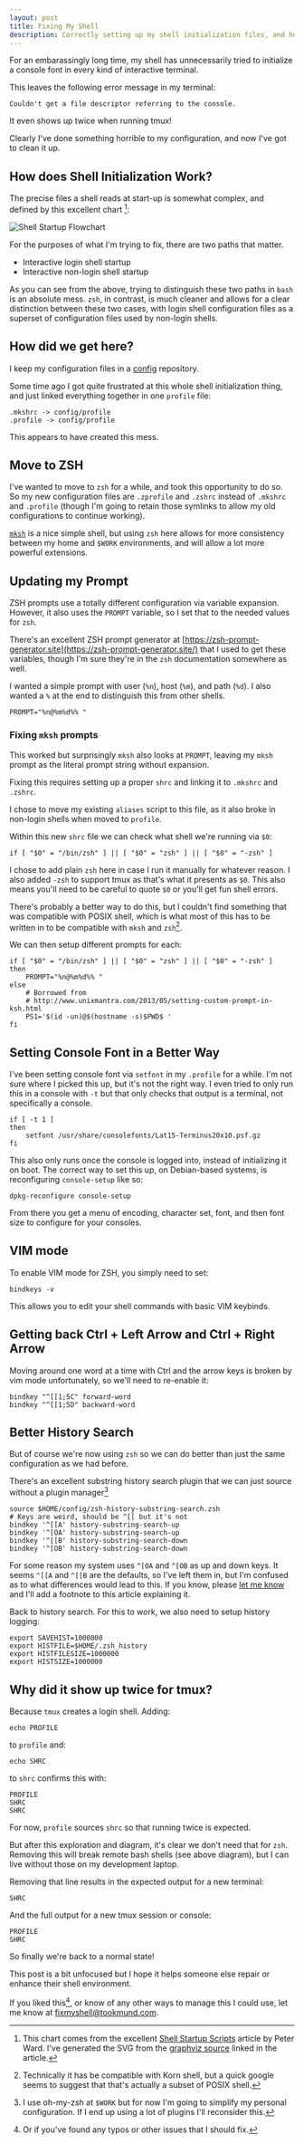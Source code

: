```yaml
---
layout: post
title: Fixing My Shell
description: Correctly setting up my shell initialization files, and how you can too!
---
```


For an embarassingly long time, my shell has unnecessarily tried to
initialize a console font in every kind of interactive terminal.

This leaves the following error message in my terminal:
```
Couldn't get a file descriptor referring to the console.
```

It even shows up twice when running tmux!

Clearly I've done something horrible to my configuration,
and now I've got to clean it up.

## How does Shell Initialization Work?

The precise files a shell reads at start-up is somewhat complex, and defined
by this excellent chart [^chart]:

![Shell Startup Flowchart](/assets/shell-startup-actual.svg)

[^chart]: This chart comes from the excellent [Shell Startup Scripts](https://blog.flowblok.id.au/2013-02/shell-startup-scripts.html) article by Peter Ward. I've generated the SVG from the [graphviz source](https://heptapod.host/flowblok/shell-startup/-/blob/branch/default/diagram/impl-actual.dot) linked in the article.

For the purposes of what I'm trying to fix, there are two paths that matter.
 - Interactive login shell startup
 - Interactive non-login shell startup

As you can see from the above, trying to distinguish these two paths in `bash`
is an absolute mess.
`zsh`, in contrast, is much cleaner and allows for a clear distinction
between these two cases, with login shell configuration files as a superset of
configuration files used by non-login shells.

## How did we get here?

I keep my configuration files in a [config](https://github.com/tookmund/config)
repository.

Some time ago I got quite frustrated at this whole shell initialization thing,
and just linked everything together in one `profile` file:
```
.mkshrc -> config/profile
.profile -> config/profile
```

This appears to have created this mess.

## Move to ZSH

I've wanted to move to `zsh` for a while, and took this opportunity to do so.
So my new configuration files are `.zprofile` and `.zshrc` instead of `.mkshrc`
and `.profile`
(though I'm going to retain those symlinks to allow my old configurations to
continue working).

[`mksh`](http://www.mirbsd.org/mksh.htm) is a nice simple shell,
but using `zsh` here allows for more consistency
between my home and `$WORK` environments, and will allow a lot more powerful
extensions.

## Updating my Prompt
ZSH prompts use a totally different configuration via variable expansion.
However, it also uses the `PROMPT` variable, so I set that to the needed
values for `zsh`.

There's an excellent ZSH prompt generator at
[https://zsh-prompt-generator.site](https://zsh-prompt-generator.site/)
that I used to get these variables, though I'm sure they're in the `zsh`
documentation somewhere as well.

I wanted a simple prompt with user (`%n`), host (`%m`), and path (`%d`).
I also wanted a `%` at the end to distinguish this from other shells.
```
PROMPT="%n@%m%d%% "
```

### Fixing `mksh` prompts

This worked but surprisingly `mksh` also looks at `PROMPT`,
leaving my `mksh` prompt as the literal prompt string without expansion.

Fixing this requires setting up a proper `shrc` and linking it to
`.mkshrc` and `.zshrc`.

I chose to move my existing `aliases` script to this file,
as it also broke in non-login shells when moved to `profile`.

Within this new `shrc` file we can check what shell we're running via `$0`:
```
if [ "$0" = "/bin/zsh" ] || [ "$0" = "zsh" ] || [ "$0" = "-zsh" ]
```

I chose to add plain `zsh` here in case I run it manually for whatever reason.
I also added `-zsh` to support tmux as that's what it presents as `$0`.
This also means you'll need to be careful to quote `$0` or you'll get fun shell
errors.

There's probably a better way to do this, but I couldn't find something that
was compatible with POSIX shell, which is what most of this has to be written
in to be compatible with `mksh` and `zsh`[^korn].

[^korn]: Technically it has be compatible with Korn shell, but a quick google seems to suggest that that's actually a subset of POSIX shell.

We can then setup different prompts for each:
```
if [ "$0" = "/bin/zsh" ] || [ "$0" = "zsh" ] || [ "$0" = "-zsh" ]
then
	PROMPT="%n@%m%d%% "
else
	# Borrowed from
	# http://www.unixmantra.com/2013/05/setting-custom-prompt-in-ksh.html
	PS1='$(id -un)@$(hostname -s)$PWD$ '
fi
```

## Setting Console Font in a Better Way

I've been setting console font via `setfont` in my `.profile` for a while.
I'm not sure where I picked this up, but it's not the right way.
I even tried to only run this in a console with `-t` but that only
checks that output is a terminal, not specifically a console.
```
if [ -t 1 ]
then
	setfont /usr/share/consolefonts/Lat15-Terminus20x10.psf.gz
fi
```

This also only runs once the console is logged into,
instead of initializing it on boot.
The correct way to set this up, on Debian-based systems,
is reconfiguring `console-setup` like so:
```
dpkg-reconfigure console-setup
```

From there you get a menu of encoding, character set, font, and then font size
to configure for your consoles.

## VIM mode

To enable VIM mode for ZSH, you simply need to set:
```
bindkeys -v
```

This allows you to edit your shell commands with basic VIM keybinds.

## Getting back Ctrl + Left Arrow and Ctrl + Right Arrow

Moving around one word at a time with Ctrl and the arrow keys is broken by
vim mode unfortunately, so we'll need to re-enable it:
```
bindkey "^[[1;5C" forward-word
bindkey "^[[1;5D" backward-word
```

## Better History Search

But of course we're now using `zsh` so we can do better than just the same
configuration as we had before.

There's an excellent substring history search plugin that we can just
source without a plugin manager[^plugin]
```
source $HOME/config/zsh-history-substring-search.zsh
# Keys are weird, should be ^[[ but it's not
bindkey '^[[A' history-substring-search-up
bindkey '^[OA' history-substring-search-up
bindkey '^[[B' history-substring-search-down
bindkey '^[OB' history-substring-search-down
```

For some reason my system uses `^[OA` and `^[OB` as up and down keys.
It seems `^[[A` and `^[[B` are the defaults, so I've left them in,
but I'm confused as to what differences would lead to this.
If you know, please [let me know](mailto:fixmyshell@tookmund.com)
and I'll add a footnote to this article explaining it.

Back to history search.
For this to work, we also need to setup history logging:
```
export SAVEHIST=1000000
export HISTFILE=$HOME/.zsh_history
export HISTFILESIZE=1000000
export HISTSIZE=1000000
```

[^plugin]: I use oh-my-zsh at `$WORK` but for now I'm going to simplify my personal configuration. If I end up using a lot of plugins I'll reconsider this.

## Why did it show up twice for tmux?

Because `tmux` creates a login shell.
Adding:
```
echo PROFILE
```
to `profile` and:
```
echo SHRC
```
to `shrc` confirms this with:
```
PROFILE
SHRC
SHRC
```

For now, `profile` sources `shrc` so that running twice is expected.

But after this exploration and diagram,
it's clear we don't need that for `zsh`.
Removing this will break remote bash shells (see above diagram),
but I can live without those on my development laptop.

Removing that line results in the expected output for a new terminal:
```
SHRC
```
And the full output for a new tmux session or console:
```
PROFILE
SHRC
```

So finally we're back to a normal state!

This post is a bit unfocused but I hope it helps someone else repair or enhance
their shell environment.

If you liked this[^typo], or know of any other ways to manage this I could use,
let me know at [fixmyshell@tookmund.com](mailto:fixmyshell@tookmund.com).

[^typo]: Or if you've found any typos or other issues that I should fix.
